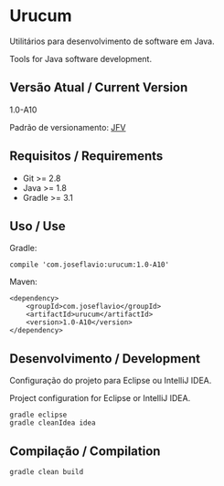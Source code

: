 # Urucum

Utilitários para desenvolvimento de software em Java.

Tools for Java software development.

## Versão Atual / Current Version

1.0-A10

Padrão de versionamento: [JFV](http://joseflavio.com/jfv)

## Requisitos / Requirements

* Git >= 2.8
* Java >= 1.8
* Gradle >= 3.1

## Uso / Use

Gradle:

    compile 'com.joseflavio:urucum:1.0-A10'

Maven:

    <dependency>
        <groupId>com.joseflavio</groupId>
        <artifactId>urucum</artifactId>
        <version>1.0-A10</version>
    </dependency>

## Desenvolvimento / Development

Configuração do projeto para Eclipse ou IntelliJ IDEA.

Project configuration for Eclipse or IntelliJ IDEA.

    gradle eclipse
    gradle cleanIdea idea

## Compilação / Compilation

    gradle clean build
